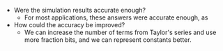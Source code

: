 - Were the simulation results accurate enough?
	- For most applications, these answers were accurate enough, as 
- How could the accuracy be improved?
	- We can increase the number of terms from Taylor's series and use more fraction bits, and we can represent constants better. 